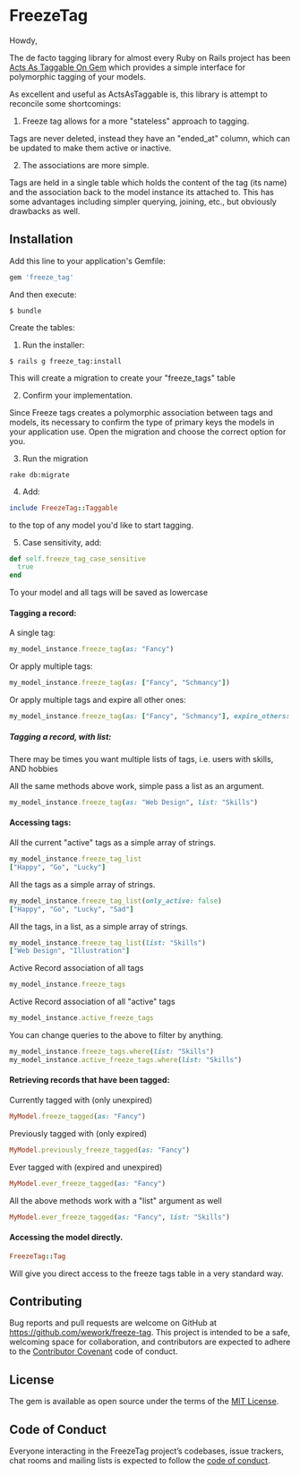# FreezeTag

Howdy,

The de facto tagging library for almost every Ruby on Rails project has been [Acts As Taggable On Gem](https://github.com/mbleigh/acts-as-taggable-on) which provides a simple interface for polymorphic tagging of your models. 

As excellent and useful as ActsAsTaggable is, this library is attempt to reconcile some shortcomings:

1. Freeze tag allows for a more "stateless" approach to tagging. 

Tags are never deleted, instead they have an "ended_at" column, which can be updated to make them active or inactive.

2. The associations are more simple.

Tags are held in a single table which holds the content of the tag (its name) and the association back to the model instance its attached to.
This has some advantages including simpler querying, joining, etc., but obviously drawbacks as well.

## Installation

Add this line to your application's Gemfile:

```ruby
gem 'freeze_tag'
```

And then execute:

    $ bundle

Create the tables:

1. Run the installer:

```
$ rails g freeze_tag:install
```

This will create a migration to create your "freeze_tags" table

2. Confirm your implementation.

Since Freeze tags creates a polymorphic association between tags and models, its necessary to confirm the type of primary keys the models in your application use. Open the migration and choose the correct option for you. 

3. Run the migration

```
rake db:migrate
```

4. Add:
```ruby
include FreezeTag::Taggable
```
to the top of any model you'd like to start tagging.

5. Case sensitivity, add:
```ruby
def self.freeze_tag_case_sensitive
  true
end
```
To your model and all tags will be saved as lowercase

#### Tagging a record:

A single tag:

```ruby
my_model_instance.freeze_tag(as: "Fancy")
```

Or apply multiple tags:

```ruby
my_model_instance.freeze_tag(as: ["Fancy", "Schmancy"])
```

Or apply multiple tags and expire all other ones:

```ruby
my_model_instance.freeze_tag(as: ["Fancy", "Schmancy"], expire_others: true)
```

##### Tagging a record, with list:
There may be times you want multiple lists of tags, i.e. users with skills, AND hobbies

All the same methods above work, simple pass a list as an argument.

```ruby
my_model_instance.freeze_tag(as: "Web Design", list: "Skills")
```

#### Accessing tags:

All the current "active" tags as a simple array of strings.

```ruby
my_model_instance.freeze_tag_list
["Happy", "Go", "Lucky"]
```

All the tags as a simple array of strings.

```ruby
my_model_instance.freeze_tag_list(only_active: false)
["Happy", "Go", "Lucky", "Sad"]
```

All the tags, in a list, as a simple array of strings.

```ruby
my_model_instance.freeze_tag_list(list: "Skills")
["Web Design", "Illustration"]
```

Active Record association of all tags

```ruby
my_model_instance.freeze_tags
```

Active Record association of all "active" tags
```ruby
my_model_instance.active_freeze_tags
```

You can change queries to the above to filter by anything.
```ruby
my_model_instance.freeze_tags.where(list: "Skills")
my_model_instance.active_freeze_tags.where(list: "Skills")
```

#### Retrieving records that have been tagged:

Currently tagged with (only unexpired)
```ruby
MyModel.freeze_tagged(as: "Fancy")
```

Previously tagged with (only expired)
```ruby
MyModel.previously_freeze_tagged(as: "Fancy")
```

Ever tagged with (expired and unexpired)
```ruby
MyModel.ever_freeze_tagged(as: "Fancy")
```

All the above methods work with a "list" argument as well
```ruby
MyModel.ever_freeze_tagged(as: "Fancy", list: "Skills")
```

#### Accessing the model directly.

```ruby
FreezeTag::Tag
```

Will give you direct access to the freeze tags table in a very standard way. 

## Contributing

Bug reports and pull requests are welcome on GitHub at https://github.com/wework/freeze-tag. This project is intended to be a safe, welcoming space for collaboration, and contributors are expected to adhere to the [Contributor Covenant](http://contributor-covenant.org) code of conduct.

## License

The gem is available as open source under the terms of the [MIT License](https://opensource.org/licenses/MIT).

## Code of Conduct

Everyone interacting in the FreezeTag project’s codebases, issue trackers, chat rooms and mailing lists is expected to follow the [code of conduct](https://github.com/[USERNAME]/freeze_tag/blob/master/CODE_OF_CONDUCT.md).
